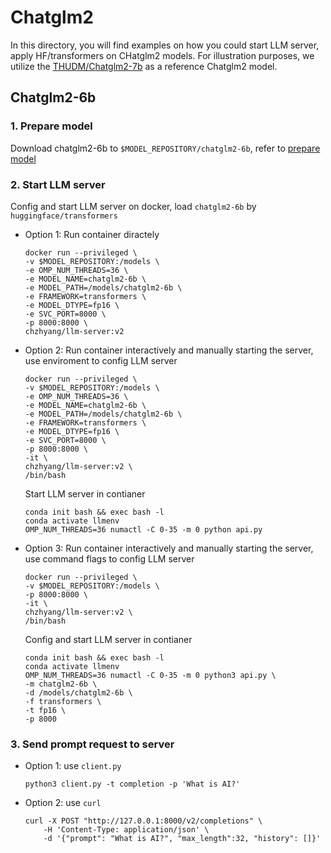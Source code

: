 # Chatglm2

In this directory, you will find examples on how you could start LLM server, apply HF/transformers on CHatglm2 models. For illustration purposes, we utilize the [THUDM/Chatglm2-7b](https://huggingface.co/THUDM/chatglm2-6b) as a reference Chatglm2 model.

## Chatglm2-6b

### 1. Prepare model

Download chatglm2-6b to `$MODEL_REPOSITORY/chatglm2-6b`, refer to [prepare model](../../../doc/prepare_model.md)

### 2. Start LLM server

Config and start LLM server on docker, load `chatglm2-6b` by `huggingface/transformers`

- Option 1: Run container diractely

    ```shell
    docker run --privileged \
    -v $MODEL_REPOSITORY:/models \
    -e OMP_NUM_THREADS=36 \
    -e MODEL_NAME=chatglm2-6b \
    -e MODEL_PATH=/models/chatglm2-6b \
    -e FRAMEWORK=transformers \
    -e MODEL_DTYPE=fp16 \
    -e SVC_PORT=8000 \
    -p 8000:8000 \
    chzhyang/llm-server:v2
    ```

- Option 2: Run container interactively and manually starting the server, use enviroment to config LLM server

    ```shell
    docker run --privileged \
    -v $MODEL_REPOSITORY:/models \
    -e OMP_NUM_THREADS=36 \
    -e MODEL_NAME=chatglm2-6b \
    -e MODEL_PATH=/models/chatglm2-6b \
    -e FRAMEWORK=transformers \
    -e MODEL_DTYPE=fp16 \
    -e SVC_PORT=8000 \
    -p 8000:8000 \
    -it \
    chzhyang/llm-server:v2 \
    /bin/bash
    ```

    Start LLM server in contianer

    ```shell
    conda init bash && exec bash -l
    conda activate llmenv
    OMP_NUM_THREADS=36 numactl -C 0-35 -m 0 python api.py
    ```

- Option 3: Run container interactively and manually starting the server, use command flags to config LLM server

    ```shell
    docker run --privileged \
    -v $MODEL_REPOSITORY:/models \
    -p 8000:8000 \
    -it \
    chzhyang/llm-server:v2 \
    /bin/bash
    ```

    Config and start LLM server in contianer

    ```shell
    conda init bash && exec bash -l
    conda activate llmenv
    OMP_NUM_THREADS=36 numactl -C 0-35 -m 0 python3 api.py \
    -m chatglm2-6b \
    -d /models/chatglm2-6b \
    -f transformers \
    -t fp16 \
    -p 8000
    ```

### 3. Send prompt request to server

- Option 1: use `client.py`

    ```shell
    python3 client.py -t completion -p 'What is AI?'
    ```

- Option 2: use `curl`

    ```shell
    curl -X POST "http://127.0.0.1:8000/v2/completions" \
        -H 'Content-Type: application/json' \
        -d '{"prompt": "What is AI?", "max_length":32, "history": []}'
    ```
